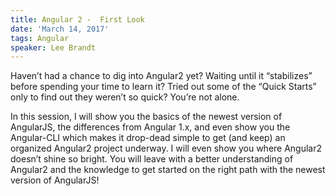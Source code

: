 ```yaml
---
title: Angular 2 -  First Look
date: 'March 14, 2017'
tags: Angular
speaker: Lee Brandt
---
```


Haven’t had a chance to dig into Angular2 yet? Waiting until it “stabilizes”
before spending your time to learn it? Tried out some of the “Quick Starts”
only to find out they weren’t so quick? You’re not alone.

In this session, I will show you the basics of the newest version of
AngularJS, the differences from Angular 1.x, and even show you the
Angular-CLI which makes it drop-dead simple to get (and keep) an organized
Angular2 project underway. I will even show you where Angular2 doesn’t shine
so bright. You will leave with a better understanding of Angular2 and the
knowledge to get started on the right path with the newest version of
AngularJS!
